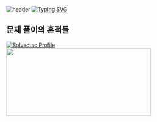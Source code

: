 ![header](https://capsule-render.vercel.app/api?type=waving&color=6994CDEE&text=&animation=twinkling&height=80)
[![Typing SVG](https://readme-typing-svg.demolab.com?font=Alkatra&weight=500&size=45&duration=3500&pause=3&color=6994CDEE&center=false&vCenter=false&multiline=true&repeat=true&width=1000&height=100&lines=Welcome+to+Gon's+GitHub!👋)](https://git.io/typing-svg)


<!--
**kim-mun-gon/kim-mun-gon** is a ✨ _special_ ✨ repository because its `README.md` (this file) appears on your GitHub profile.

Here are some ideas to get you started:

- 🔭 I’m currently working on ...
- 🌱 I’m currently learning ...
- 👯 I’m looking to collaborate on ...
- 🤔 I’m looking for help with ...
- 💬 Ask me about ...
- 📫 How to reach me: ...
- 😄 Pronouns: ...
- ⚡ Fun fact: ...
-->
## 문제 풀이의 흔적들
[![Solved.ac Profile](http://mazassumnida.wtf/api/v2/generate_badge?boj=kmk1460)](https://solved.ac/profile/kmk1460/) <img src="https://github-readme-stats.vercel.app/api?username=kim-mun-gon&theme=chartreuse-dark&show_icons=true" width="380" height="178" />
